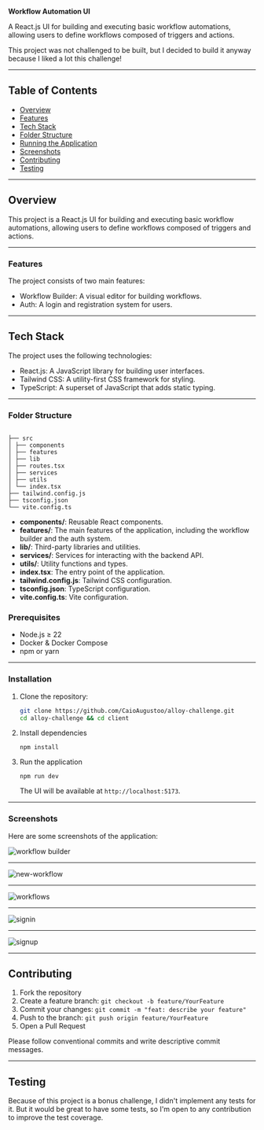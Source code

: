 **Workflow Automation UI**

A React.js UI for building and executing basic workflow automations, allowing users to define workflows composed of triggers and actions.

This project was not challenged to be built, but I decided to build it anyway because I liked a lot this challenge!

---

## Table of Contents

- [Overview](#overview)
- [Features](#features)
- [Tech Stack](#tech-stack)
- [Folder Structure](#folder-structure)
- [Running the Application](#running-the-application)
- [Screenshots](#screenshots)
- [Contributing](#contributing)
- [Testing](#testing)

---

## Overview

This project is a React.js UI for building and executing basic workflow automations, allowing users to define workflows composed of triggers and actions.

---

### Features

The project consists of two main features:

- Workflow Builder: A visual editor for building workflows.
- Auth: A login and registration system for users.

---

## Tech Stack

The project uses the following technologies:

- React.js: A JavaScript library for building user interfaces.
- Tailwind CSS: A utility-first CSS framework for styling.
- TypeScript: A superset of JavaScript that adds static typing.

---

### Folder Structure

```

├── src
│ ├── components
│ ├── features
│ ├── lib
│ ├── routes.tsx
│ ├── services
│ ├── utils
│ └── index.tsx
├── tailwind.config.js
├── tsconfig.json
└── vite.config.ts

```

- **components/**: Reusable React components.
- **features/**: The main features of the application, including the workflow builder and the auth system.
- **lib/**: Third-party libraries and utilities.
- **services/**: Services for interacting with the backend API.
- **utils/**: Utility functions and types.
- **index.tsx**: The entry point of the application.
- **tailwind.config.js**: Tailwind CSS configuration.
- **tsconfig.json**: TypeScript configuration.
- **vite.config.ts**: Vite configuration.

### Prerequisites

- Node.js ≥ 22
- Docker & Docker Compose
- npm or yarn

---

### Installation

1. Clone the repository:

   ```bash
   git clone https://github.com/CaioAugustoo/alloy-challenge.git
   cd alloy-challenge && cd client
   ```

2. Install dependencies

   ```
   npm install
   ```

3. Run the application

   ```
   npm run dev
   ```

   The UI will be available at `http://localhost:5173`.

---

### Screenshots

Here are some screenshots of the application:

![workflow builder](./screenshots/workflow.png)

---

![new-workflow](./screenshots/new-workflow.png)

---

![workflows](./screenshots/workflows.png)

---

![signin](./screenshots/signin.png)

---

![signup](./screenshots/signup.png)

---

## Contributing

1. Fork the repository
2. Create a feature branch: `git checkout -b feature/YourFeature`
3. Commit your changes: `git commit -m "feat: describe your feature"`
4. Push to the branch: `git push origin feature/YourFeature`
5. Open a Pull Request

Please follow conventional commits and write descriptive commit messages.

---

## Testing

Because of this project is a bonus challenge, I didn't implement any tests for it. But it would be great to have some tests, so I'm open to any contribution to improve the test coverage.
